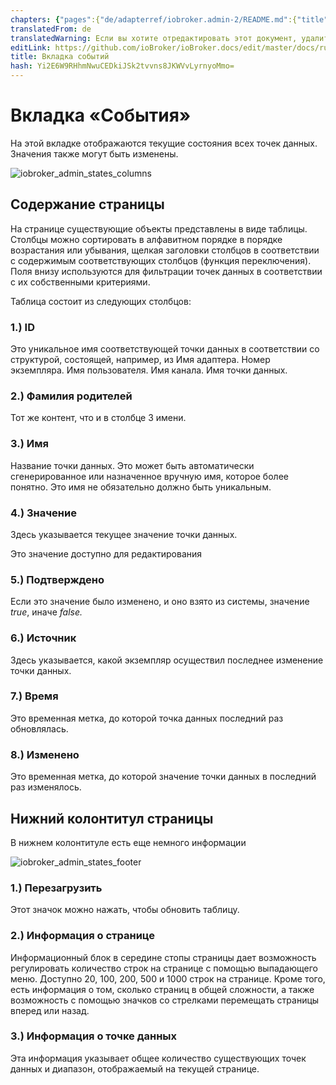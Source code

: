 ```yaml
---
chapters: {"pages":{"de/adapterref/iobroker.admin-2/README.md":{"title":{"de":"no title"},"content":"de/adapterref/iobroker.admin-2/README.md"},"de/adapterref/iobroker.admin-2/admin/tab-adapters.md":{"title":{"de":"Der Reiter Adapter"},"content":"de/adapterref/iobroker.admin-2/admin/tab-adapters.md"},"de/adapterref/iobroker.admin-2/admin/tab-instances.md":{"title":{"de":"Der Reiter Instanzen"},"content":"de/adapterref/iobroker.admin-2/admin/tab-instances.md"},"de/adapterref/iobroker.admin-2/admin/tab-objects.md":{"title":{"de":"Der Reiter Objekte"},"content":"de/adapterref/iobroker.admin-2/admin/tab-objects.md"},"de/adapterref/iobroker.admin-2/admin/tab-states.md":{"title":{"de":"Der Reiter Zustände"},"content":"de/adapterref/iobroker.admin-2/admin/tab-states.md"},"de/adapterref/iobroker.admin-2/admin/tab-groups.md":{"title":{"de":"Der Reiter Gruppen"},"content":"de/adapterref/iobroker.admin-2/admin/tab-groups.md"},"de/adapterref/iobroker.admin-2/admin/tab-users.md":{"title":{"de":"Der Reiter Benutzer"},"content":"de/adapterref/iobroker.admin-2/admin/tab-users.md"},"de/adapterref/iobroker.admin-2/admin/tab-events.md":{"title":{"de":"Der Reiter Ereignisse"},"content":"de/adapterref/iobroker.admin-2/admin/tab-events.md"},"de/adapterref/iobroker.admin-2/admin/tab-hosts.md":{"title":{"de":"Der Reiter Hosts"},"content":"de/adapterref/iobroker.admin-2/admin/tab-hosts.md"},"de/adapterref/iobroker.admin-2/admin/tab-enums.md":{"title":{"de":"Der Reiter Aufzählungen"},"content":"de/adapterref/iobroker.admin-2/admin/tab-enums.md"},"de/adapterref/iobroker.admin-2/admin/tab-log.md":{"title":{"de":"Der Reiter Log"},"content":"de/adapterref/iobroker.admin-2/admin/tab-log.md"},"de/adapterref/iobroker.admin-2/admin/tab-system.md":{"title":{"de":"Die Systemeinstellungen"},"content":"de/adapterref/iobroker.admin-2/admin/tab-system.md"}}}
translatedFrom: de
translatedWarning: Если вы хотите отредактировать этот документ, удалите поле «translationFrom», в противном случае этот документ будет снова автоматически переведен
editLink: https://github.com/ioBroker/ioBroker.docs/edit/master/docs/ru/adapterref/iobroker.admin-2/admin/tab-events.md
title: Вкладка событий
hash: Yi2E6W9RHhmNwuCEDkiJSk2tvvns8JKWVvLyrnyoMmo=
---
```

# Вкладка «События»
На этой вкладке отображаются текущие состояния всех точек данных. Значения также могут быть изменены.

![iobroker_admin_states_columns](../../../../de/adapterref/iobroker.admin-2/admin/img/tab-events_States_columns.jpg)

## Содержание страницы
На странице существующие объекты представлены в виде таблицы. Столбцы можно сортировать в алфавитном порядке в порядке возрастания или убывания, щелкая заголовки столбцов в соответствии с содержимым соответствующих столбцов (функция переключения). Поля внизу используются для фильтрации точек данных в соответствии с их собственными критериями.

Таблица состоит из следующих столбцов:

### **1.) ID**
Это уникальное имя соответствующей точки данных в соответствии со структурой, состоящей, например, из Имя адаптера. Номер экземпляра. Имя пользователя. Имя канала. Имя точки данных.

### **2.) Фамилия родителей**
Тот же контент, что и в столбце 3 имени.

### **3.) Имя**
Название точки данных. Это может быть автоматически сгенерированное или назначенное вручную имя, которое более понятно. Это имя не обязательно должно быть уникальным.

### **4.) Значение**
Здесь указывается текущее значение точки данных.

Это значение доступно для редактирования

### **5.) Подтверждено**
Если это значение было изменено, и оно взято из системы, значение _true_, иначе _false._

### **6.) Источник**
Здесь указывается, какой экземпляр осуществил последнее изменение точки данных.

### **7.) Время**
Это временная метка, до которой точка данных последний раз обновлялась.

### **8.) Изменено**
Это временная метка, до которой значение точки данных в последний раз изменялось.

## Нижний колонтитул страницы
В нижнем колонтитуле есть еще немного информации

![iobroker_admin_states_footer](../../../../de/adapterref/iobroker.admin-2/admin/img/tab-events_States_footer.jpg)

### **1.) Перезагрузить**
Этот значок можно нажать, чтобы обновить таблицу.

### **2.) Информация о странице**
Информационный блок в середине стопы страницы дает возможность регулировать количество строк на странице с помощью выпадающего меню. Доступно 20, 100, 200, 500 и 1000 строк на странице. Кроме того, есть информация о том, сколько страниц в общей сложности, а также возможность с помощью значков со стрелками перемещать страницы вперед или назад.

### **3.) Информация о точке данных**
Эта информация указывает общее количество существующих точек данных и диапазон, отображаемый на текущей странице.